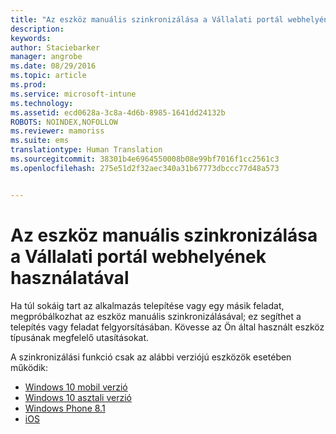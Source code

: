 ```yaml
---
title: "Az eszköz manuális szinkronizálása a Vállalati portál webhelyének használatával | Microsoft Intune"
description: 
keywords: 
author: Staciebarker
manager: angrobe
ms.date: 08/29/2016
ms.topic: article
ms.prod: 
ms.service: microsoft-intune
ms.technology: 
ms.assetid: ecd0628a-3c8a-4d6b-8985-1641dd24132b
ROBOTS: NOINDEX,NOFOLLOW
ms.reviewer: mamoriss
ms.suite: ems
translationtype: Human Translation
ms.sourcegitcommit: 38301b4e6964550008b08e99bf7016f1cc2561c3
ms.openlocfilehash: 275e51d2f32aec340a31b67773dbccc77d48a573


---
```



# Az eszköz manuális szinkronizálása a Vállalati portál webhelyének használatával

Ha túl sokáig tart az alkalmazás telepítése vagy egy másik feladat, megpróbálkozhat az eszköz manuális szinkronizálásával; ez segíthet a telepítés vagy feladat felgyorsításában. Kövesse az Ön által használt eszköz típusának megfelelő utasításokat. 

A szinkronizálási funkció csak az alábbi verziójú eszközök esetében működik:

* [Windows 10 mobil verzió](sync-your-device-manually-windows.md#windows-10-mobile)
* [Windows 10 asztali verzió](sync-your-device-manually-windows.md#windows-10-desktop)
* [Windows Phone 8.1](sync-your-device-manually-windows.md#windows-phone-8-1)
* [iOS](sync-your-device-manually-ios.md)



<!--HONumber=Aug16_HO5-->


